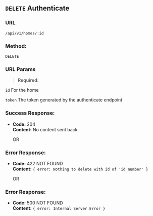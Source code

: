 ## `DELETE` Authenticate

### **URL**

`/api/v1/homes/:id`

### **Method:**

`DELETE`

### **URL Params**

> **Required:**

`id`
    For the home

`token`
    The token generated by the authenticate endpoint


### **Success Response:**
  * **Code:** 204 <br />
    **Content:** No content sent back<br />

    OR

### **Error Response:**
  * **Code:** 422 NOT FOUND <br />
    **Content:** `{ error: Nothing to delete with id of 'id number' }`

    OR

### **Error Response:**
  * **Code:** 500 NOT FOUND <br />
    **Content:** `{ error: Internal Server Error }`
